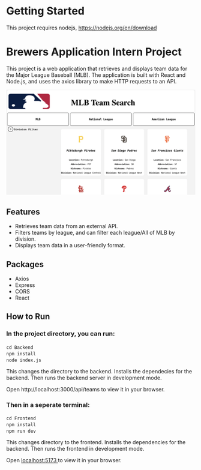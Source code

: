# Getting Started

This project requires nodejs, https://nodejs.org/en/download

# Brewers Application Intern Project

This project is a web application that retrieves and displays team data for the Major League Baseball (MLB). The application is built with React and Node.js, and uses the axios library to make HTTP requests to an API.

![What users see upon opening the app running](MLBScreenshot.png)

## Features

- Retrieves team data from an external API.
- Filters teams by league, and can filter each league/All of MLB by division.
- Displays team data in a user-friendly format.

## Packages 

- Axios
- Express
- CORS
- React

## How to Run 
### In the project directory, you can run:

`cd Backend`\
`npm install`\
`node index.js`

This changes the directory to the backend. Installs the dependecies for the backend. Then runs the backend server in development mode.

Open http://localhost:3000/api/teams to view it in your browser.

### Then in a seperate terminal:

`cd Frontend`\
`npm install`\
`npm run dev`

This changes directory to the frontend. Installs the dependencies for the backend. Then runs the frontend in development mode. 

Open [localhost:5173 ](http://localhost:5173/) to view it in your browser. 